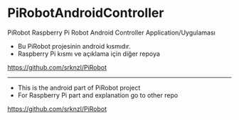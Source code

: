 # PiRobotAndroidController
PiRobot Raspberry Pi Robot Android Controller Application/Uygulaması



* Bu PiRobot projesinin android kısmıdır.
* Raspberry Pi kısmı ve açıklama için diğer repoya

https://github.com/srknzl/PiRobot
<hr>

* This is the android part of PiRobot project
* For Raspberry Pi part and explanation go to other repo  

https://github.com/srknzl/PiRobot
